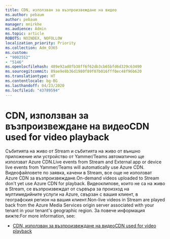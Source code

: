 ```yaml
---
title: CDN, използван за възпроизвеждане на видео
ms.author: pebaum
author: pebaum
manager: mnirkhe
ms.audience: Admin
ms.topic: article
ROBOTS: NOINDEX, NOFOLLOW
localization_priority: Priority
ms.collection: Adm_O365
ms.custom:
- "9002552"
- "5146"
ms.openlocfilehash: 489e92ad8fb38ff6f62db3cb65bfd6d329c63490
ms.sourcegitcommit: 89ae9e8b36d1980f89f07b016fff0ec48f96b620
ms.translationtype: HT
ms.contentlocale: bg-BG
ms.lasthandoff: 04/23/2020
ms.locfileid: "43789594"
---
```

# <a name="cdn-used-for-video-playback"></a><span data-ttu-id="b04e5-102">CDN, използван за възпроизвеждане на видео</span><span class="sxs-lookup"><span data-stu-id="b04e5-102">CDN used for video playback</span></span>

<span data-ttu-id="b04e5-103">Събитията на живо от Stream и събитията на живо от външно приложение или устройство от Yammer/Teams автоматично ще използват Azure CDN.</span><span class="sxs-lookup"><span data-stu-id="b04e5-103">Live events from Stream and External app or device live events from Yammer/Teams will automatically use Azure CDN.</span></span> <span data-ttu-id="b04e5-104">Видеофайловете по заявка, качени в Stream, все още не използват Azure CDN за възпроизвеждане.</span><span class="sxs-lookup"><span data-stu-id="b04e5-104">On-demand videos uploaded to Stream don't yet use Azure CDN for playback.</span></span> <span data-ttu-id="b04e5-105">Видеоклипове, които не са на живо в Stream, се възпроизвеждат от сървъра за произход на мултимедийните услуги на Azure, свързан с вашия клиент, в географския регион на вашия клиент.</span><span class="sxs-lookup"><span data-stu-id="b04e5-105">Non-live videos in Stream are played back from the Azure Media Services origin server associated with your tenant in your tenant's geographic region.</span></span> <span data-ttu-id="b04e5-106">За повече информация вижте:</span><span class="sxs-lookup"><span data-stu-id="b04e5-106">For more information, see:</span></span>

- [<span data-ttu-id="b04e5-107">CDN, използван за възпроизвеждане на видео</span><span class="sxs-lookup"><span data-stu-id="b04e5-107">CDN used for video playback</span></span>](https://docs.microsoft.com/bg-BG/stream/network-overview#cdn-used-for-video-playback)
